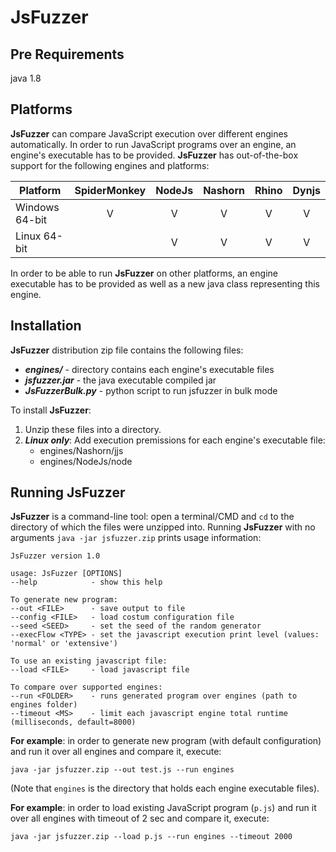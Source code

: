 # JsFuzzer

Pre Requirements
----
java 1.8

Platforms
----
**JsFuzzer** can compare JavaScript execution over different engines automatically.
In order to run JavaScript programs over an engine, an engine's executable has to be provided.
**JsFuzzer** has out-of-the-box support for the following engines and platforms:

|Platform|SpiderMonkey|NodeJs|Nashorn|Rhino|Dynjs|
|---|:---:|:---:|:---:|:---:|:---:|
|Windows 64-bit|V|V|V|V|V|
|Linux 64-bit||V|V|V|V|

In order to be able to run **JsFuzzer** on other platforms, an engine executable has to be provided as well as a new java class representing this engine.

Installation
----
__JsFuzzer__ distribution zip file contains the following files:
* ___engines/___ - directory contains each engine's executable files
* ___jsfuzzer.jar___ - the java executable compiled jar
* ___JsFuzzerBulk.py___ - python script to run jsfuzzer in bulk mode

To install __JsFuzzer__:

1. Unzip these files into a directory.
2. ***Linux only***: Add execution premissions for each engine's executable file:
    * engines/Nashorn/jjs
    * engines/NodeJs/node

Running JsFuzzer
----
__JsFuzzer__ is a command-line tool: open a terminal/CMD and ```cd``` to the directory of which the files were unzipped into.
Running __JsFuzzer__ with no arguments ```java -jar jsfuzzer.zip``` prints usage information:
```
JsFuzzer version 1.0

usage: JsFuzzer [OPTIONS]
--help            - show this help

To generate new program:
--out <FILE>      - save output to file
--config <FILE>   - load costum configuration file
--seed <SEED>     - set the seed of the random generator
--execFlow <TYPE> - set the javascript execution print level (values: 'normal' or 'extensive')

To use an existing javascript file:
--load <FILE>     - load javascript file

To compare over supported engines:
--run <FOLDER>    - runs generated program over engines (path to engines folder)
--timeout <MS>    - limit each javascript engine total runtime (milliseconds, default=8000)
```
__For example__: in order to generate new program (with default configuration) and run it over all engines and compare it, execute:
```
java -jar jsfuzzer.zip --out test.js --run engines
```
(Note that ```engines```
is the directory that holds each engine executable files).

__For example__: in order to load existing JavaScript program (```p.js```) and run it over all engines with timeout of 2 sec and compare it, execute:
```
java -jar jsfuzzer.zip --load p.js --run engines --timeout 2000
```